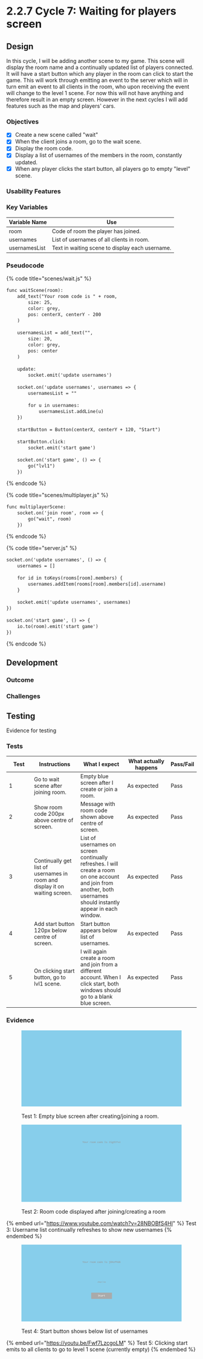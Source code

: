# 2.2.7 Cycle 7: Waiting for players screen

## Design

In this cycle, I will be adding another scene to my game. This scene will display the room name and a continually updated list of players connected. It will have a start button which any player in the room can click to start the game. This will work through emitting an event to the server which will in turn emit an event to all clients in the room, who upon receiving the event will change to the level 1 scene. For now this will not have anything and therefore result in an empty screen. However in the next cycles I will add features such as the map and players' cars.

### Objectives

* [x] Create a new scene called "wait"
* [x] When the client joins a room, go to the wait scene.
* [x] Display the room code.
* [x] Display a list of usernames of the members in the room, constantly updated.
* [x] When any player clicks the start button, all players go to empty "level" scene.

### Usability Features

### Key Variables

| Variable Name | Use                                             |
| ------------- | ----------------------------------------------- |
| room          | Code of room the player has joined.             |
| usernames     | List of usernames of all clients in room.       |
| usernamesList | Text in waiting scene to display each username. |

### Pseudocode

{% code title="scenes/wait.js" %}
```
func waitScene(room):
    add_text("Your room code is " + room, 
        size: 25, 
        color: grey,
        pos: centerX, centerY - 200
    )
    
    usernamesList = add_text("",
        size: 20,
        color: grey,
        pos: center
    )
    
    update:
        socket.emit('update usernames')
        
    socket.on('update usernames', usernames => {
        usernamesList = ""
        
        for u in usernames:
            usernamesList.addLine(u)    
    })
    
    startButton = Button(centerX, centerY + 120, "Start")
    
    startButton.click:
        socket.emit('start game')
        
    socket.on('start game', () => {
        go("lvl1")
    })
```
{% endcode %}

{% code title="scenes/multiplayer.js" %}
```
func multiplayerScene:
    socket.on('join room', room => {
        go("wait", room)
    })
```
{% endcode %}

{% code title="server.js" %}
```
socket.on('update usernames', () => {
    usernames = []
    
    for id in toKeys(rooms[room].members) {
        usernames.addItem(rooms[room].members[id].username)
    }
    
    socket.emit('update usernames', usernames)
})

socket.on('start game', () => {
    io.to(room).emit('start game')
})
```
{% endcode %}

## Development

### Outcome



### Challenges



## Testing

Evidence for testing

### Tests

<table><thead><tr><th width="95">Test</th><th width="158">Instructions</th><th width="171">What I expect</th><th width="174">What actually happens</th><th>Pass/Fail</th></tr></thead><tbody><tr><td>1</td><td>Go to wait scene after joining room.</td><td>Empty blue screen after I create or join a room.</td><td>As expected</td><td>Pass</td></tr><tr><td>2</td><td>Show room code 200px above centre of screen.</td><td>Message with room code shown above centre of screen.</td><td>As expected</td><td>Pass</td></tr><tr><td>3</td><td>Continually get list of usernames in room and display it on waiting screen.</td><td>List of usernames on screen continually refreshes. I will create a room on one account and join from another, both usernames should instantly appear in each window.</td><td>As expected</td><td>Pass</td></tr><tr><td>4</td><td>Add start button 120px below centre of screen.</td><td>Start button appears below list of usernames.</td><td>As expected</td><td>Pass</td></tr><tr><td>5</td><td>On clicking start button, go to lvl1 scene.</td><td>I will again create a room and join from a different account. When I click start, both windows should go to a blank blue screen.</td><td>As expected</td><td>Pass</td></tr></tbody></table>

### Evidence

<figure><img src="../.gitbook/assets/image (4).png" alt=""><figcaption><p>Test 1: Empty blue screen after creating/joining a room.</p></figcaption></figure>

<figure><img src="../.gitbook/assets/image (1) (1) (1) (1).png" alt=""><figcaption><p>Test 2: Room code displayed after joining/creating a room</p></figcaption></figure>

{% embed url="https://www.youtube.com/watch?v=28NBOBfS4HI" %}
Test 3: Username list continually refreshes to show new usernames
{% endembed %}

<figure><img src="../.gitbook/assets/image (52).png" alt=""><figcaption><p>Test 4: Start button shows below list of usernames</p></figcaption></figure>

{% embed url="https://youtu.be/Fwf7LzcgoLM" %}
Test 5: Clicking start emits to all clients to go to level 1 scene (currently empty)
{% endembed %}

